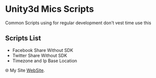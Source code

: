 # Unity3d Mics Scripts

Common Scripts using for regular development don't vest time use this


## Scripts List

* Facebook Share Without SDK
* Twitter Share Without SDK
* Timezone and Ip Base Location



 :globe_with_meridians: My Site [WebSite](http://www.irshadkhan.info).
